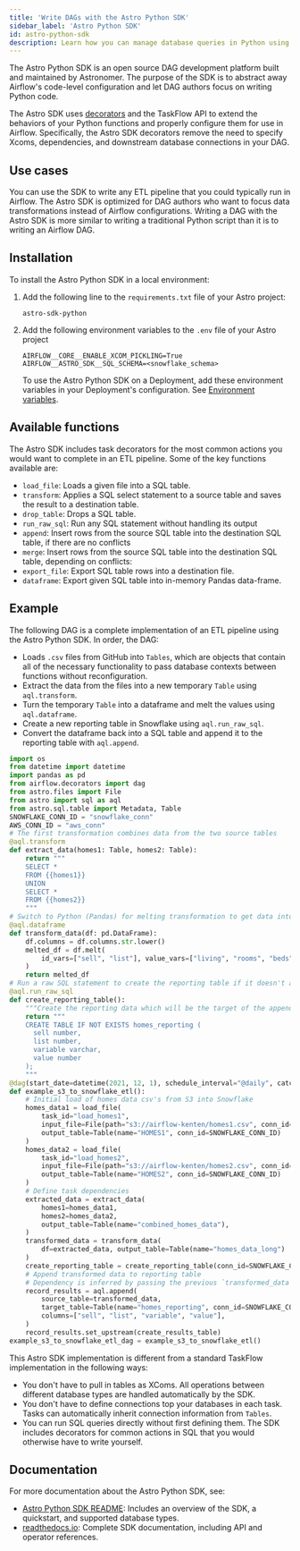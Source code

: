 ```yaml
---
title: 'Write DAGs with the Astro Python SDK'
sidebar_label: 'Astro Python SDK'
id: astro-python-sdk
description: Learn how you can manage database queries in Python using the Astro SDK.
---
```


The Astro Python SDK is an open source DAG development platform built and maintained by Astronomer. The purpose of the SDK is to abstract away Airflow's code-level configuration and let DAG authors focus on writing Python code.

The Astro SDK uses [decorators](https://realpython.com/primer-on-python-decorators/) and the TaskFlow API to extend the behaviors of your Python functions and properly configure them for use in Airflow. Specifically, the Astro SDK decorators remove the need to specify Xcoms, dependencies, and downstream database connections in your DAG.

## Use cases

You can use the SDK to write any ETL pipeline that you could typically run in Airflow. The Astro SDK is optimized for DAG authors who want to focus data transformations instead of Airflow configurations. Writing a DAG with the Astro SDK is more similar to writing a traditional Python script than it is to writing an Airflow DAG.

## Installation

To install the Astro Python SDK in a local environment:

1. Add the following line to the `requirements.txt` file of your Astro project:

    ```text
    astro-sdk-python
    ```

2. Add the following environment variables to the `.env` file of your Astro project

    ```text
    AIRFLOW__CORE__ENABLE_XCOM_PICKLING=True
    AIRFLOW__ASTRO_SDK__SQL_SCHEMA=<snowflake_schema>
    ```

    To use the Astro Python SDK on a Deployment, add these environment variables in your Deployment's configuration. See [Environment variables](environment-variables.md).

## Available functions

The Astro SDK includes task decorators for the most common actions you would want to complete in an ETL pipeline. Some of the key functions available are:

- `load_file`: Loads a given file into a SQL table.
- `transform`: Applies a SQL select statement to a source table and saves the result to a destination table.
- `drop_table`: Drops a SQL table.
- `run_raw_sql`: Run any SQL statement without handling its output
- `append`: Insert rows from the source SQL table into the destination SQL table, if there are no conflicts
- `merge`: Insert rows from the source SQL table into the destination SQL table, depending on conflicts:
- `export_file`: Export SQL table rows into a destination file.
- `dataframe`: Export given SQL table into in-memory Pandas data-frame.

## Example

The following DAG is a complete implementation of an ETL pipeline using the Astro Python SDK. In order, the DAG:

- Loads `.csv` files from GitHub into `Tables`, which are objects that contain all of the necessary functionality to pass database contexts between functions without reconfiguration.
- Extract the data from the files into a new temporary `Table` using `aql.transform`.
- Turn the temporary `Table` into a dataframe and melt the values using `aql.dataframe`.
- Create a new reporting table in Snowflake using `aql.run_raw_sql`.
- Convert the dataframe back into a SQL table and append it to the reporting table with `aql.append`.

```python
import os
from datetime import datetime
import pandas as pd
from airflow.decorators import dag
from astro.files import File
from astro import sql as aql
from astro.sql.table import Metadata, Table
SNOWFLAKE_CONN_ID = "snowflake_conn"
AWS_CONN_ID = "aws_conn"
# The first transformation combines data from the two source tables
@aql.transform
def extract_data(homes1: Table, homes2: Table):
    return """
    SELECT *
    FROM {{homes1}}
    UNION
    SELECT *
    FROM {{homes2}}
    """
# Switch to Python (Pandas) for melting transformation to get data into long format
@aql.dataframe
def transform_data(df: pd.DataFrame):
    df.columns = df.columns.str.lower()
    melted_df = df.melt(
        id_vars=["sell", "list"], value_vars=["living", "rooms", "beds", "baths", "age"]
    )
    return melted_df
# Run a raw SQL statement to create the reporting table if it doesn't already exist
@aql.run_raw_sql
def create_reporting_table():
    """Create the reporting data which will be the target of the append method"""
    return """
    CREATE TABLE IF NOT EXISTS homes_reporting (
      sell number,
      list number,
      variable varchar,
      value number
    );
    """
@dag(start_date=datetime(2021, 12, 1), schedule_interval="@daily", catchup=False)
def example_s3_to_snowflake_etl():
    # Initial load of homes data csv's from S3 into Snowflake
    homes_data1 = load_file(
        task_id="load_homes1",
        input_file=File(path="s3://airflow-kenten/homes1.csv", conn_id=AWS_CONN_ID),
        output_table=Table(name="HOMES1", conn_id=SNOWFLAKE_CONN_ID)
    )
    homes_data2 = load_file(
        task_id="load_homes2",
        input_file=File(path="s3://airflow-kenten/homes2.csv", conn_id=AWS_CONN_ID),
        output_table=Table(name="HOMES2", conn_id=SNOWFLAKE_CONN_ID)
    )
    # Define task dependencies
    extracted_data = extract_data(
        homes1=homes_data1,
        homes2=homes_data2,
        output_table=Table(name="combined_homes_data"),
    )
    transformed_data = transform_data(
        df=extracted_data, output_table=Table(name="homes_data_long")
    )
    create_reporting_table = create_reporting_table(conn_id=SNOWFLAKE_CONN_ID)
    # Append transformed data to reporting table
    # Dependency is inferred by passing the previous `transformed_data` task to `source_table` param
    record_results = aql.append(
        source_table=transformed_data,
        target_table=Table(name="homes_reporting", conn_id=SNOWFLAKE_CONN_ID),
        columns=["sell", "list", "variable", "value"],
    )
    record_results.set_upstream(create_results_table)
example_s3_to_snowflake_etl_dag = example_s3_to_snowflake_etl()
```

This Astro SDK implementation is different from a standard TaskFlow implementation in the following ways:

- You don't have to pull in tables as XComs. All operations between different database types are handled automatically by the SDK.
- You don't have to define connections top your databases in each task. Tasks can automatically inherit connection information from `Tables`.
- You can run SQL queries directly without first defining them. The SDK includes decorators for common actions in SQL that you would otherwise have to write yourself.

## Documentation

For more documentation about the Astro Python SDK, see:

- [Astro Python SDK README](https://github.com/astronomer/astro-sdk): Includes an overview of the SDK, a quickstart, and supported database types.
- [readthedocs.io](https://astro-sdk.readthedocs.io/en/latest/): Complete SDK documentation, including API and operator references.

